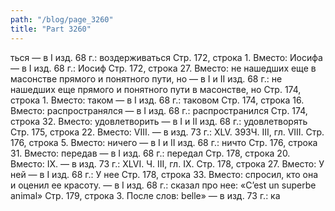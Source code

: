 ```yaml
---
path: "/blog/page_3260"
title: "Part 3260"
---
```


ться — в I изд. 68 г.: воздерживаться
Стр. 172, строка 1.
Вместо: Иосифа — в I изд. 68 г.: Иосиф
Стр. 172, строка 27.
Вместо: не нашедших еще в масонстве прямого и понятного пути, но — в I и II изд. 68 г.: не нашедших еще прямого и понятного пути в масонстве, но
Стр. 174, строка 1.
Вместо: таком — в I изд. 68 г.: таковом
Стр. 174, строка 16.
Вместо: распространялся — в I изд. 68 г.: распространился
Стр. 174, строка 32.
Вместо: удовлетворить — в I и II изд. 68 г.: удовлетворять
Стр. 175, строка 22.
Вместо: VIII. — в изд. 73 г.: XLV.
393Ч. III, гл. VIII.
Стр. 176, строка 5.
Вместо: ничего — в I и II изд. 68 г.: ничто
Стр. 176, строка 31.
Вместо: передав — в I изд. 68 г.: передал
Стр. 178, строка 20.
Вместо: IX. — в изд. 73 г.: XLVI.
Ч. III, гл. IX.
Стр. 178, строка 27.
Вместо: У ней — в I изд. 68 г.: У нее
Стр. 178, строка 33.
Вместо: спросил, кто она и оценил ее красоту. — в I изд. 68 г.: сказал про нее: «C’est un superbe animal»
Стр. 179, строка 3.
После слов: belle» — в изд. 73 г.: ка
